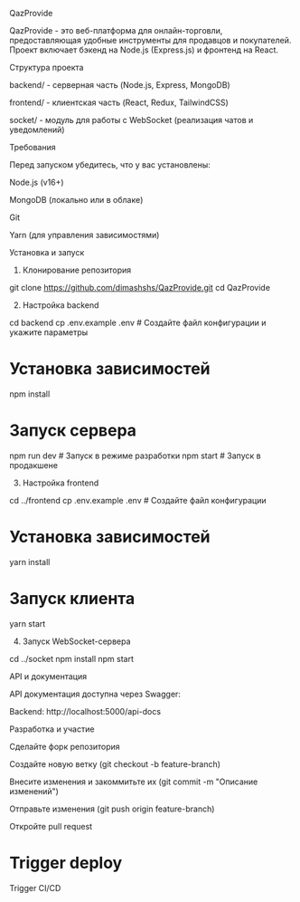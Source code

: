 
QazProvide

QazProvide - это веб-платформа для онлайн-торговли, предоставляющая удобные инструменты для продавцов и покупателей. Проект включает бэкенд на Node.js (Express.js) и фронтенд на React.

Структура проекта

backend/ - серверная часть (Node.js, Express, MongoDB)

frontend/ - клиентская часть (React, Redux, TailwindCSS)

socket/ - модуль для работы с WebSocket (реализация чатов и уведомлений)

Требования

Перед запуском убедитесь, что у вас установлены:

Node.js (v16+)

MongoDB (локально или в облаке)

Git

Yarn (для управления зависимостями)

Установка и запуск

1. Клонирование репозитория

git clone https://github.com/dimashshs/QazProvide.git
cd QazProvide

2. Настройка backend

cd backend
cp .env.example .env  # Создайте файл конфигурации и укажите параметры

# Установка зависимостей
npm install

# Запуск сервера
npm run dev  # Запуск в режиме разработки
npm start    # Запуск в продакшене

3. Настройка frontend

cd ../frontend
cp .env.example .env  # Создайте файл конфигурации

# Установка зависимостей
yarn install

# Запуск клиента
yarn start

4. Запуск WebSocket-сервера

cd ../socket
npm install
npm start

API и документация

API документация доступна через Swagger:

Backend: http://localhost:5000/api-docs

Разработка и участие

Сделайте форк репозитория

Создайте новую ветку (git checkout -b feature-branch)

Внесите изменения и закоммитьте их (git commit -m "Описание изменений")

Отправьте изменения (git push origin feature-branch)

Откройте pull request

# Trigger deploy

Trigger CI/CD
